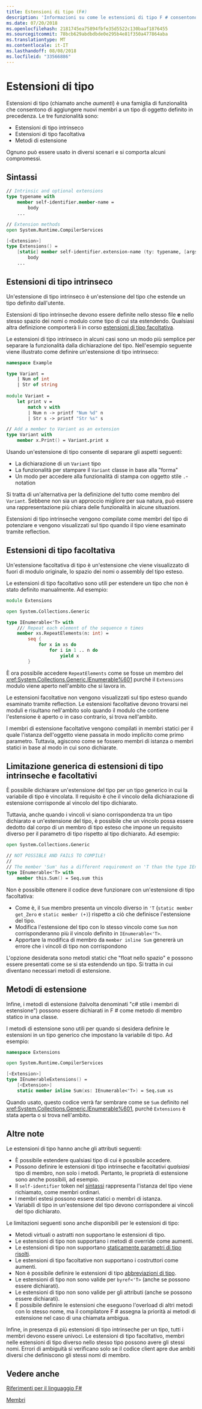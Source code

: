 ```yaml
---
title: Estensioni di tipo (F#)
description: 'Informazioni su come le estensioni di tipo F # consentono che aggiungere nuovi membri a un tipo di oggetto definito in precedenza.'
ms.date: 07/20/2018
ms.openlocfilehash: 2181745ea75894fbfe35d5522c130baaf1876455
ms.sourcegitcommit: 78bcb629abdbdbde0e295b4e81f350a477864aba
ms.translationtype: MT
ms.contentlocale: it-IT
ms.lasthandoff: 08/08/2018
ms.locfileid: "33566886"
---
```

# <a name="type-extensions"></a>Estensioni di tipo

Estensioni di tipo (chiamato anche _aumenti_) è una famiglia di funzionalità che consentono di aggiungere nuovi membri a un tipo di oggetto definito in precedenza. Le tre funzionalità sono:

* Estensioni di tipo intrinseco
* Estensioni di tipo facoltativa
* Metodi di estensione

Ognuno può essere usato in diversi scenari e si comporta alcuni compromessi.

## <a name="syntax"></a>Sintassi

```fsharp
// Intrinsic and optional extensions
type typename with
    member self-identifier.member-name =
        body
    ...

// Extension methods
open System.Runtime.CompilerServices

[<Extension>]
type Extensions() =
    [static] member self-identifier.extension-name (ty: typename, [args]) =
        body
    ...
```

## <a name="intrinsic-type-extensions"></a>Estensioni di tipo intrinseco

Un'estensione di tipo intrinseco è un'estensione del tipo che estende un tipo definito dall'utente.

Estensioni di tipo intrinseche devono essere definite nello stesso file **e** nello stesso spazio dei nomi o modulo come tipo di cui sta estendendo. Qualsiasi altra definizione comporterà li in corso [estensioni di tipo facoltativa](type-extensions.md#optional-type-extensions).

Le estensioni di tipo intrinseco in alcuni casi sono un modo più semplice per separare la funzionalità dalla dichiarazione del tipo. Nell'esempio seguente viene illustrato come definire un'estensione di tipo intrinseco:

```fsharp
namespace Example

type Variant =
    | Num of int
    | Str of string
  
module Variant =
    let print v =
        match v with
        | Num n -> printf "Num %d" n
        | Str s -> printf "Str %s" s

// Add a member to Variant as an extension
type Variant with
    member x.Print() = Variant.print x
```

Usando un'estensione di tipo consente di separare gli aspetti seguenti:

* La dichiarazione di un `Variant` tipo
* La funzionalità per stampare il `Variant` classe in base alla "forma"
* Un modo per accedere alla funzionalità di stampa con oggetto stile `.`-notation

Si tratta di un'alternativa per la definizione del tutto come membro del `Variant`. Sebbene non sia un approccio migliore per sua natura, può essere una rappresentazione più chiara delle funzionalità in alcune situazioni.

Estensioni di tipo intrinseche vengono compilate come membri del tipo di potenziare e vengono visualizzati sul tipo quando il tipo viene esaminato tramite reflection.

## <a name="optional-type-extensions"></a>Estensioni di tipo facoltativa

Un'estensione facoltativa di tipo è un'estensione che viene visualizzato di fuori di modulo originale, lo spazio dei nomi o assembly del tipo esteso.

Le estensioni di tipo facoltativo sono utili per estendere un tipo che non è stato definito manualmente. Ad esempio:

```fsharp
module Extensions

open System.Collections.Generic

type IEnumerable<'T> with
    /// Repeat each element of the sequence n times
    member xs.RepeatElements(n: int) =
        seq {
            for x in xs do
                for i in 1 .. n do
                    yield x
        }
```

È ora possibile accedere `RepeatElements` come se fosse un membro del <xref:System.Collections.Generic.IEnumerable%601> purché il `Extensions` modulo viene aperto nell'ambito che si lavora in.

Le estensioni facoltative non vengono visualizzati sul tipo esteso quando esaminato tramite reflection. Le estensioni facoltative devono trovarsi nei moduli e risultano nell'ambito solo quando il modulo che contiene l'estensione è aperto o in caso contrario, si trova nell'ambito.

I membri di estensione facoltative vengono compilati in membri statici per il quale l'istanza dell'oggetto viene passata in modo implicito come primo parametro. Tuttavia, agiscono come se fossero membri di istanza o membri statici in base al modo in cui sono dichiarate.

## <a name="generic-limitation-of-intrinsic-and-optional-type-extensions"></a>Limitazione generica di estensioni di tipo intrinseche e facoltativi

È possibile dichiarare un'estensione del tipo per un tipo generico in cui la variabile di tipo è vincolata. Il requisito è che il vincolo della dichiarazione di estensione corrisponde al vincolo del tipo dichiarato.

Tuttavia, anche quando i vincoli vi siano corrispondenza tra un tipo dichiarato e un'estensione del tipo, è possibile che un vincolo possa essere dedotto dal corpo di un membro di tipo esteso che impone un requisito diverso per il parametro di tipo rispetto al tipo dichiarato. Ad esempio:

```fsharp
open System.Collections.Generic

// NOT POSSIBLE AND FAILS TO COMPILE!
//
// The member 'Sum' has a different requirement on 'T than the type IEnumerable<'T>
type IEnumerable<'T> with
    member this.Sum() = Seq.sum this
```

Non è possibile ottenere il codice deve funzionare con un'estensione di tipo facoltativa:

* Come è, il `Sum` membro presenta un vincolo diverso in `'T` (`static member get_Zero` e `static member (+)`) rispetto a ciò che definisce l'estensione del tipo.
* Modifica l'estensione del tipo con lo stesso vincolo come `Sum` non corrisponderanno più il vincolo definito in `IEnumerable<'T>`.
* Apportare la modifica di membro da `member inline Sum` genererà un errore che i vincoli di tipo non corrispondono

L'opzione desiderata sono metodi statici che "float nello spazio" e possono essere presentati come se si sta estendendo un tipo. Si tratta in cui diventano necessari metodi di estensione.

## <a name="extension-methods"></a>Metodi di estensione

Infine, i metodi di estensione (talvolta denominati "c# stile i membri di estensione") possono essere dichiarati in F # come metodo di membro statico in una classe.

I metodi di estensione sono utili per quando si desidera definire le estensioni in un tipo generico che impostano la variabile di tipo. Ad esempio:

```fsharp
namespace Extensions

open System.Runtime.CompilerServices

[<Extension>]
type IEnumerableExtensions() =
    [<Extension>]
    static member inline Sum(xs: IEnumerable<'T>) = Seq.sum xs
```

Quando usato, questo codice verrà far sembrare come se `Sum` definito nel <xref:System.Collections.Generic.IEnumerable%601>, purché `Extensions` è stata aperta o si trova nell'ambito.

## <a name="other-remarks"></a>Altre note

Le estensioni di tipo hanno anche gli attributi seguenti:

* È possibile estendere qualsiasi tipo di cui è possibile accedere.
* Possono definire le estensioni di tipo intrinseche e facoltativi _qualsiasi_ tipo di membro, non solo i metodi. Pertanto, le proprietà di estensione sono anche possibili, ad esempio.
* Il `self-identifier` token nel [sintassi](type-extensions.md#syntax) rappresenta l'istanza del tipo viene richiamato, come membri ordinari.
* I membri estesi possono essere statici o membri di istanza.
* Variabili di tipo in un'estensione del tipo devono corrispondere ai vincoli del tipo dichiarato.

Le limitazioni seguenti sono anche disponibili per le estensioni di tipo:

* Metodi virtuali o astratti non supportano le estensioni di tipo.
* Le estensioni di tipo non supportano i metodi di override come aumenti.
* Le estensioni di tipo non supportano [staticamente parametri di tipo risolti](generics/statically-resolved-type-parameters.md).
* Le estensioni di tipo facoltative non supportano i costruttori come aumenti.
* Non è possibile definire le estensioni di tipo [abbreviazioni di tipo](type-abbreviations.md).
* Le estensioni di tipo non sono valide per `byref<'T>` (anche se possono essere dichiarati).
* Le estensioni di tipo non sono valide per gli attributi (anche se possono essere dichiarati).
* È possibile definire le estensioni che eseguono l'overload di altri metodi con lo stesso nome, ma il compilatore F # assegna la priorità ai metodi di estensione nel caso di una chiamata ambigua.

Infine, in presenza di più estensioni di tipo intrinseche per un tipo, tutti i membri devono essere univoci. Le estensioni di tipo facoltativo, membri nelle estensioni di tipo diverso nello stesso tipo possono avere gli stessi nomi. Errori di ambiguità si verificano solo se il codice client apre due ambiti diversi che definiscono gli stessi nomi di membro.

## <a name="see-also"></a>Vedere anche

[Riferimenti per il linguaggio F#](index.md)

[Membri](members/index.md)
